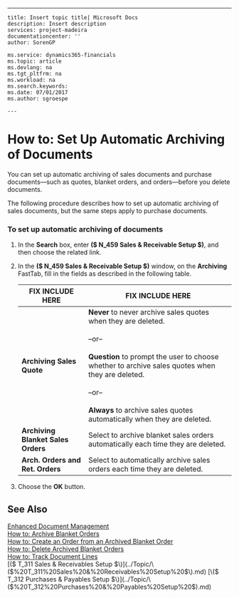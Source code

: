 ---
    title: Insert topic title| Microsoft Docs
    description: Insert description
    services: project-madeira
    documentationcenter: ''
    author: SorenGP

    ms.service: dynamics365-financials
    ms.topic: article
    ms.devlang: na
    ms.tgt_pltfrm: na
    ms.workload: na
    ms.search.keywords:
    ms.date: 07/01/2017
    ms.author: sgroespe

    ---
# How to: Set Up Automatic Archiving of Documents
You can set up automatic archiving of sales documents and purchase documents—such as quotes, blanket orders, and orders—before you delete documents.  
  
 The following procedure describes how to set up automatic archiving of sales documents, but the same steps apply to purchase documents.  
  
### To set up automatic archiving of documents  
  
1.  In the **Search** box, enter **\($ N\_459 Sales & Receivable Setup $\)**, and then choose the related link.  
  
2.  In the **\($ N\_459 Sales & Receivable Setup $\)** window, on the **Archiving** FastTab, fill in the fields as described in the following table.  
  
    |FIX INCLUDE HERE<!--[!INCLUDE[bp_tablefield](../../ApplicationDesign/includes/bp_tablefield_md.md)] -->|FIX INCLUDE HERE<!--[!INCLUDE[bp_tabledescription](../../ApplicationDesign/includes/bp_tabledescription_md.md)] -->|  
    |---------------------------------|---------------------------------------|  
    |**Archiving Sales Quote**|**Never** to never archive sales quotes when they are deleted.<br /><br /> –or–<br /><br /> **Question** to prompt the user to choose whether to archive sales quotes when they are deleted.<br /><br /> –or–<br /><br /> **Always** to archive sales quotes automatically when they are deleted.|  
    |**Archiving Blanket Sales Orders**|Select to archive blanket sales orders automatically each time they are deleted.|  
    |**Arch. Orders and Ret. Orders**|Select to automatically archive sales orders each time they are deleted.|  
  
3.  Choose the **OK** button.  
  
## See Also  
 [Enhanced Document Management](../../LocalFunctionalityForMicrosoftDynamicsNav2016/Austria/enhanced-document-management.md)   
 [How to: Archive Blanket Orders](../../LocalFunctionalityForMicrosoftDynamicsNav2016/Austria/how-to-archive-blanket-orders.md)   
 [How to: Create an Order from an Archived Blanket Order](../../LocalFunctionalityForMicrosoftDynamicsNav2016/Austria/how-to-create-an-order-from-an-archived-blanket-order.md)   
 [How to: Delete Archived Blanket Orders](../../LocalFunctionalityForMicrosoftDynamicsNav2016/Austria/how-to-delete-archived-blanket-orders.md)   
 [How to: Track Document Lines](../../LocalFunctionalityForMicrosoftDynamicsNav2016/Austria/how-to-track-document-lines.md)   
 [\($ T\_311 Sales & Receivables Setup $\)](../Topic/\($%20T_311%20Sales%20&%20Receivables%20Setup%20$\).md)   
 [\($ T\_312 Purchases &amp; Payables Setup $\)](../Topic/\($%20T_312%20Purchases%20&amp;%20Payables%20Setup%20$\).md)
